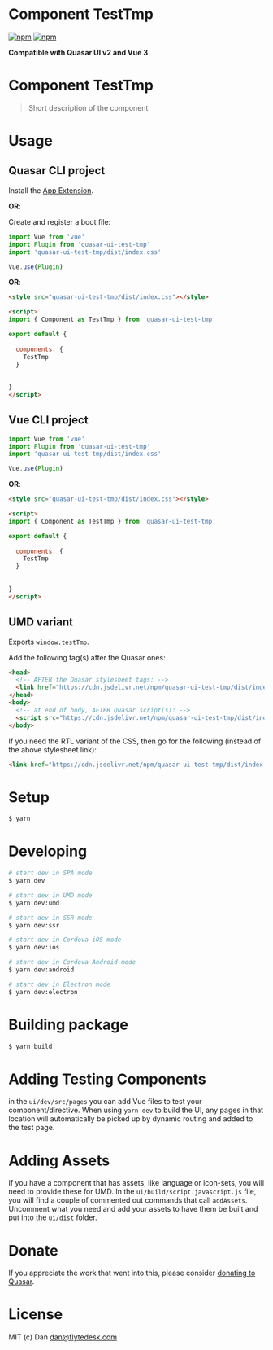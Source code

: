 # Component TestTmp

[![npm](https://img.shields.io/npm/v/quasar-ui-test-tmp.svg?label=quasar-ui-test-tmp)](https://www.npmjs.com/package/quasar-ui-test-tmp)
[![npm](https://img.shields.io/npm/dt/quasar-ui-test-tmp.svg)](https://www.npmjs.com/package/quasar-ui-test-tmp)

**Compatible with Quasar UI v2 and Vue 3**.


# Component TestTmp
> Short description of the component




# Usage

## Quasar CLI project


Install the [App Extension](../app-extension).

**OR**:


Create and register a boot file:

```js
import Vue from 'vue'
import Plugin from 'quasar-ui-test-tmp'
import 'quasar-ui-test-tmp/dist/index.css'

Vue.use(Plugin)
```

**OR**:

```html
<style src="quasar-ui-test-tmp/dist/index.css"></style>

<script>
import { Component as TestTmp } from 'quasar-ui-test-tmp'

export default {
  
  components: {
    TestTmp
  }
  
  
}
</script>
```

## Vue CLI project

```js
import Vue from 'vue'
import Plugin from 'quasar-ui-test-tmp'
import 'quasar-ui-test-tmp/dist/index.css'

Vue.use(Plugin)
```

**OR**:

```html
<style src="quasar-ui-test-tmp/dist/index.css"></style>

<script>
import { Component as TestTmp } from 'quasar-ui-test-tmp'

export default {
  
  components: {
    TestTmp
  }
  
  
}
</script>
```

## UMD variant

Exports `window.testTmp`.

Add the following tag(s) after the Quasar ones:

```html
<head>
  <!-- AFTER the Quasar stylesheet tags: -->
  <link href="https://cdn.jsdelivr.net/npm/quasar-ui-test-tmp/dist/index.min.css" rel="stylesheet" type="text/css">
</head>
<body>
  <!-- at end of body, AFTER Quasar script(s): -->
  <script src="https://cdn.jsdelivr.net/npm/quasar-ui-test-tmp/dist/index.umd.min.js"></script>
</body>
```
If you need the RTL variant of the CSS, then go for the following (instead of the above stylesheet link):
```html
<link href="https://cdn.jsdelivr.net/npm/quasar-ui-test-tmp/dist/index.rtl.min.css" rel="stylesheet" type="text/css">
```

# Setup
```bash
$ yarn
```

# Developing
```bash
# start dev in SPA mode
$ yarn dev

# start dev in UMD mode
$ yarn dev:umd

# start dev in SSR mode
$ yarn dev:ssr

# start dev in Cordova iOS mode
$ yarn dev:ios

# start dev in Cordova Android mode
$ yarn dev:android

# start dev in Electron mode
$ yarn dev:electron
```

# Building package
```bash
$ yarn build
```

# Adding Testing Components
in the `ui/dev/src/pages` you can add Vue files to test your component/directive. When using `yarn dev` to build the UI, any pages in that location will automatically be picked up by dynamic routing and added to the test page.

# Adding Assets
If you have a component that has assets, like language or icon-sets, you will need to provide these for UMD. In the `ui/build/script.javascript.js` file, you will find a couple of commented out commands that call `addAssets`. Uncomment what you need and add your assets to have them be built and put into the `ui/dist` folder.

# Donate
If you appreciate the work that went into this, please consider [donating to Quasar](https://donate.quasar.dev).

# License
MIT (c) Dan <dan@flytedesk.com>
